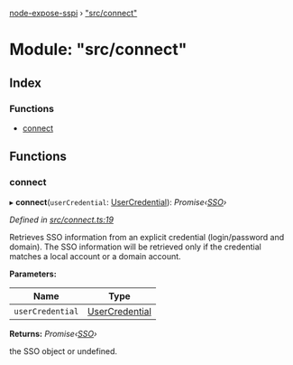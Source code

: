 [node-expose-sspi](../README.md) › ["src/connect"](_src_connect_.md)

# Module: "src/connect"

## Index

### Functions

* [connect](_src_connect_.md#connect)

## Functions

###  connect

▸ **connect**(`userCredential`: [UserCredential](../interfaces/_lib_sspi_d_.usercredential.md)): *Promise‹[SSO](../classes/_src_sso_.sso.md)›*

*Defined in [src/connect.ts:19](https://github.com/jlguenego/node-expose-sspi/blob/d0f69f6/src/connect.ts#L19)*

Retrieves SSO information from an explicit credential (login/password and domain).
The SSO information will be retrieved only if the credential
matches a local account or a domain account.

**Parameters:**

Name | Type |
------ | ------ |
`userCredential` | [UserCredential](../interfaces/_lib_sspi_d_.usercredential.md) |

**Returns:** *Promise‹[SSO](../classes/_src_sso_.sso.md)›*

the SSO object or undefined.
